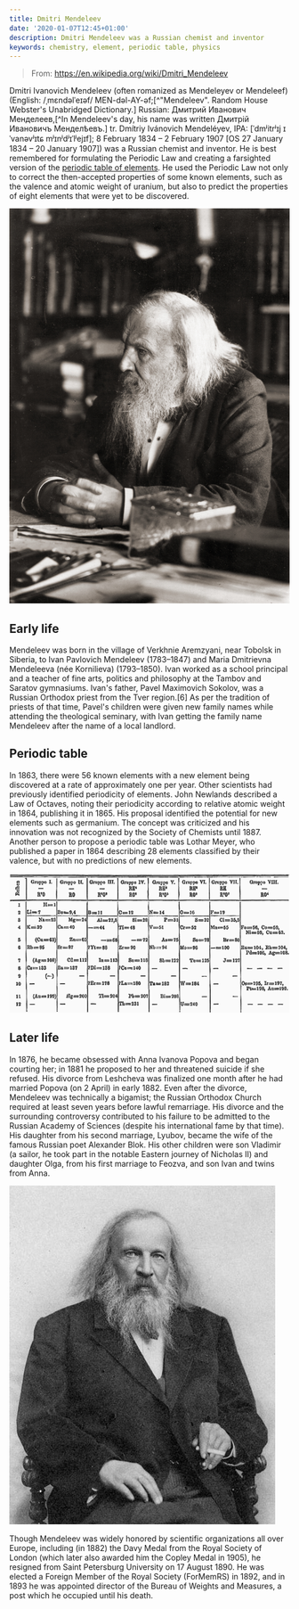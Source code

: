```yaml
---
title: Dmitri Mendeleev
date: '2020-01-07T12:45+01:00'
description: Dmitri Mendeleev was a Russian chemist and inventor
keywords: chemistry, element, periodic table, physics
---
```


> From: https://en.wikipedia.org/wiki/Dmitri_Mendeleev

Dmitri Ivanovich Mendeleev (often romanized as Mendeleyev or Mendeleef) (English: /ˌmɛndəlˈeɪəf/ MEN-dəl-AY-əf;[^"Mendeleev". Random House Webster's Unabridged Dictionary.] Russian: Дмитрий Иванович Менделеев,[^In Mendeleev's day, his name was written Дмитрій Ивановичъ Менделѣевъ.] tr. Dmítriy Ivánovich Mendeléyev, IPA: [ˈdmʲitrʲɪj ɪˈvanəvʲɪtɕ mʲɪnʲdʲɪˈlʲejɪf]; 8 February 1834 – 2 February 1907 [OS 27 January 1834 – 20 January 1907]) was a Russian chemist and inventor. He is best remembered for formulating the Periodic Law and creating a farsighted version of the [periodic table of elements](../periodic-table). He used the Periodic Law not only to correct the then-accepted properties of some known elements, such as the valence and atomic weight of uranium, but also to predict the properties of eight elements that were yet to be discovered.

![Dmitri Mendeleev](./mendeleev.jpg "Dmitri Mendeleev")

## Early life
Mendeleev was born in the village of Verkhnie Aremzyani, near Tobolsk in Siberia, to Ivan Pavlovich Mendeleev (1783–1847) and Maria Dmitrievna Mendeleeva (née Kornilieva) (1793–1850). Ivan worked as a school principal and a teacher of fine arts, politics and philosophy at the Tambov and Saratov gymnasiums. Ivan's father, Pavel Maximovich Sokolov, was a Russian Orthodox priest from the Tver region.[6] As per the tradition of priests of that time, Pavel's children were given new family names while attending the theological seminary, with Ivan getting the family name Mendeleev after the name of a local landlord.

## Periodic table
In 1863, there were 56 known elements with a new element being discovered at a rate of approximately one per year. Other scientists had previously identified periodicity of elements. John Newlands described a Law of Octaves, noting their periodicity according to relative atomic weight in 1864, publishing it in 1865. His proposal identified the potential for new elements such as germanium. The concept was criticized and his innovation was not recognized by the Society of Chemists until 1887. Another person to propose a periodic table was Lothar Meyer, who published a paper in 1864 describing 28 elements classified by their valence, but with no predictions of new elements.

![Original periodic table](./mendeleev-periodic-table.png)

## Later life

In 1876, he became obsessed with Anna Ivanova Popova and began courting her; in 1881 he proposed to her and threatened suicide if she refused. His divorce from Leshcheva was finalized one month after he had married Popova (on 2 April) in early 1882. Even after the divorce, Mendeleev was technically a bigamist; the Russian Orthodox Church required at least seven years before lawful remarriage. His divorce and the surrounding controversy contributed to his failure to be admitted to the Russian Academy of Sciences (despite his international fame by that time). His daughter from his second marriage, Lyubov, became the wife of the famous Russian poet Alexander Blok. His other children were son Vladimir (a sailor, he took part in the notable Eastern journey of Nicholas II) and daughter Olga, from his first marriage to Feozva, and son Ivan and twins from Anna.

![Dmitri Mendeleev](./mendeleev-2.jpg)

Though Mendeleev was widely honored by scientific organizations all over Europe, including (in 1882) the Davy Medal from the Royal Society of London (which later also awarded him the Copley Medal in 1905), he resigned from Saint Petersburg University on 17 August 1890. He was elected a Foreign Member of the Royal Society (ForMemRS) in 1892, and in 1893 he was appointed director of the Bureau of Weights and Measures, a post which he occupied until his death.




